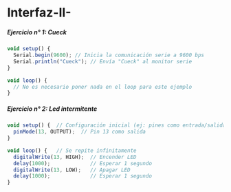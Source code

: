# Interfaz-II-

##### Ejercicio n° 1: Cueck

```js
void setup() {
  Serial.begin(9600); // Inicia la comunicación serie a 9600 bps
  Serial.println("Cueck"); // Envía "Cueck" al monitor serie
}

void loop() {
  // No es necesario poner nada en el loop para este ejemplo
}
```
##### Ejercicio n° 2: Led intermitente

```js
void setup() {  // Configuración inicial (ej: pines como entrada/salida)
  pinMode(13, OUTPUT);  // Pin 13 como salida
}

void loop() {   // Se repite infinitamente
  digitalWrite(13, HIGH);  // Encender LED
  delay(1000);             // Esperar 1 segundo
  digitalWrite(13, LOW);   // Apagar LED
  delay(1000);             // Esperar 1 segundo
}
```
